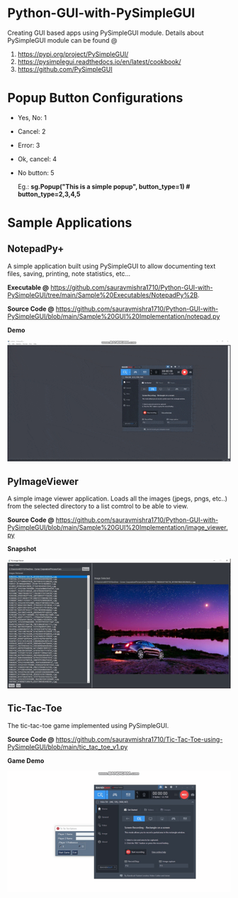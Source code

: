 # Python-GUI-with-PySimpleGUI
Creating GUI based apps using PySimpleGUI module. Details about PySimpleGUI module can be found @ 
1. https://pypi.org/project/PySimpleGUI/
2. https://pysimplegui.readthedocs.io/en/latest/cookbook/
3. https://github.com/PySimpleGUI

# Popup Button Configurations

- Yes, No: 1
- Cancel: 2
- Error: 3
- Ok, cancel: 4
- No button: 5

  Eg.: **sg.Popup("This is a simple popup", button_type=1) # button_type=2,3,4,5**
  
# Sample Applications

## NotepadPy+

A simple application built using PySimpleGUI to allow documenting text files, saving, printing, note statistics, etc... 

**Executable @** https://github.com/sauravmishra1710/Python-GUI-with-PySimpleGUI/tree/main/Sample%20Executables/NotepadPy%2B.

**Source Code @** https://github.com/sauravmishra1710/Python-GUI-with-PySimpleGUI/blob/main/Sample%20GUI%20Implementation/notepad.py

**Demo**

![NotepadPy+](https://github.com/sauravmishra1710/Python-GUI-with-PySimpleGUI/blob/main/Sample%20Executables/NotepadPy%2B/NotepadPy%2B%20Demo.gif)
                  
## PyImageViewer

A simple image viewer application. Loads all the images (jpegs, pngs, etc..) from the selected directory to a list comtrol to be able to view.

**Source Code @** https://github.com/sauravmishra1710/Python-GUI-with-PySimpleGUI/blob/main/Sample%20GUI%20Implementation/image_viewer.py

**Snapshot**

![PyImageViewer](https://github.com/sauravmishra1710/Python-GUI-with-PySimpleGUI/blob/main/Sample%20Executables/PyImageViewer/PyImageViewer.JPG)

## Tic-Tac-Toe

The tic-tac-toe game implemented using PySimpleGUI.

**Source Code @** https://github.com/sauravmishra1710/Tic-Tac-Toe-using-PySimpleGUI/blob/main/tic_tac_toe_v1.py


**Game Demo**

![Tic-Tac-Toe](https://github.com/sauravmishra1710/Tic-Tac-Toe-using-PySimpleGUI/blob/main/tic-tac-toe.gif)

